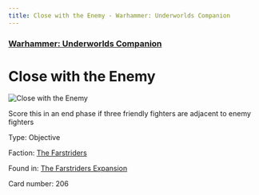```yaml
---
title: Close with the Enemy - Warhammer: Underworlds Companion
---
```


### [Warhammer: Underworlds Companion](https://guidokessels.github.io/wh-underworlds)

  

# Close with the Enemy

![Close with the Enemy](https://warhammerunderworlds.com/wp-content/uploads/sites/6/2018/03/206_ENG.png)

Score this in an end phase if three friendly fighters are adjacent to enemy fighters

Type: Objective

Faction: [The Farstriders](https://guidokessels.github.io/wh-underworlds/factions/the-farstriders)

Found in: [The Farstriders Expansion](https://guidokessels.github.io/wh-underworlds/locations/the-farstriders-expansion)

Card number: 206
